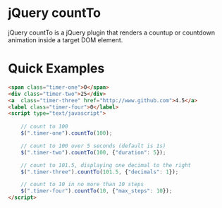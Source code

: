 # jQuery countTo

jQuery countTo is a jQuery plugin that renders a countup or countdown animation inside a target DOM element.

# Quick Examples
```html
<span class="timer-one">0</span>
<div class="timer-two">25</div>
<a  class="timer-three" href="http://www.github.com">4.5</a>
<label class="timer-four">0</label>
<script type="text/javascript">
    
    // count to 100
    $(".timer-one").countTo(100);

    // count to 100 over 5 seconds (default is 1s)
    $(".timer-two").countTo(100, {"duration": 5});

    // count to 101.5, displaying one decimal to the right
    $(".timer-three").countTo(101.5, {"decimals": 1});

    // count to 10 in no more than 10 steps
    $(".timer-four").countTo(10, {"max_steps": 10});
</script>
```


